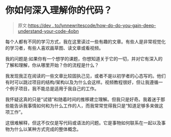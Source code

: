# 你如何深入理解你的代码？

> 原文:[https://dev . to/lynnewritescode/how-do-do-you-gain-deep-understand-your-code-4obn](https://dev.to/lynnewritescode/how-do-you-gain-a-deep-understanding-of-your-code-4obn)

每个人都有不同的学习方式，我在这里读过一些有趣的文章。有些人是非常视觉化的学习者，有些人喜欢画草图、读文章或看视频。

我的问题是:如果你有一个想学的课题，你想知道关于它的一切，并对它有深入的了解和理解，你从哪里开始？你的流程是什么？

我发现我正在阅读的一些文章比较固执己见，或者不是以初学者的心态写的。他们有时可以跳过项目的结构/架构以及为什么会这样。视频教程很好，但让我遵循一个例子项目，我不能总是适用于我自己的工作。

我怀疑这真的只是“试错”和随着时间的推移建立理解。但我只是好奇。我着迷于那些能告诉我事情如何和为什么工作的人，而我常常觉得我只是“知道足够多来做这项工作”。

这很难解释，但这不仅仅是写代码或语法的问题。它是事物如何联系在一起以及事物为什么以某种方式完成的整体概念。